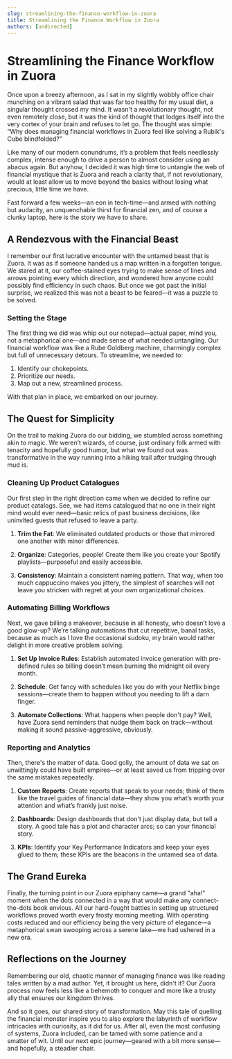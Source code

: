 ```yaml
---
slug: streamlining-the-finance-workflow-in-zuora
title: Streamlining the Finance Workflow in Zuora
authors: [undirected]
---
```



# Streamlining the Finance Workflow in Zuora

Once upon a breezy afternoon, as I sat in my slightly wobbly office chair munching on a vibrant salad that was far too healthy for my usual diet, a singular thought crossed my mind. It wasn't a revolutionary thought, not even remotely close, but it was the kind of thought that lodges itself into the very cortex of your brain and refuses to let go. The thought was simple: “Why does managing financial workflows in Zuora feel like solving a Rubik's Cube blindfolded?” 

Like many of our modern conundrums, it’s a problem that feels needlessly complex, intense enough to drive a person to almost consider using an abacus again. But anyhow, I decided it was high time to untangle the web of financial mystique that is Zuora and reach a clarity that, if not revolutionary, would at least allow us to move beyond the basics without losing what precious, little time we have.

Fast forward a few weeks—an eon in tech-time—and armed with nothing but audacity, an unquenchable thirst for financial zen, and of course a clunky laptop, here is the story we have to share.

## A Rendezvous with the Financial Beast

I remember our first lucrative encounter with the untamed beast that is Zuora. It was as if someone handed us a map written in a forgotten tongue. We stared at it, our coffee-stained eyes trying to make sense of lines and arrows pointing every which direction, and wondered how anyone could possibly find efficiency in such chaos. But once we got past the initial surprise, we realized this was not a beast to be feared—it was a puzzle to be solved.

### Setting the Stage

The first thing we did was whip out our notepad—actual paper, mind you, not a metaphorical one—and made sense of what needed untangling. Our financial workflow was like a Rube Goldberg machine, charmingly complex but full of unnecessary detours. To streamline, we needed to:

1. Identify our chokepoints.
2. Prioritize our needs.
3. Map out a new, streamlined process. 

With that plan in place, we embarked on our journey.

## The Quest for Simplicity

On the trail to making Zuora do our bidding, we stumbled across something akin to magic. We weren’t wizards, of course, just ordinary folk armed with tenacity and hopefully good humor, but what we found out was transformative in the way running into a hiking trail after trudging through mud is.

### Cleaning Up Product Catalogues

Our first step in the right direction came when we decided to refine our product catalogs. See, we had items catalogued that no one in their right mind would ever need—basic relics of past business decisions, like uninvited guests that refused to leave a party. 

1. **Trim the Fat**: We eliminated outdated products or those that mirrored one another with minor differences. 

2. **Organize**: Categories, people! Create them like you create your Spotify playlists—purposeful and easily accessible. 

3. **Consistency**: Maintain a consistent naming pattern. That way, when too much cappuccino makes you jittery, the simplest of searches will not leave you stricken with regret at your own organizational choices.

### Automating Billing Workflows

Next, we gave billing a makeover, because in all honesty, who doesn’t love a good glow-up? We’re talking automations that cut repetitive, banal tasks, because as much as I love the occasional sudoku, my brain would rather delight in more creative problem solving.

1. **Set Up Invoice Rules**: Establish automated invoice generation with pre-defined rules so billing doesn’t mean burning the midnight oil every month.

2. **Schedule**: Get fancy with schedules like you do with your Netflix binge sessions—create them to happen without you needing to lift a darn finger.

3. **Automate Collections**: What happens when people don't pay? Well, have Zuora send reminders that nudge them back on track—without making it sound passive-aggressive, obviously.

### Reporting and Analytics

Then, there's the matter of data. Good golly, the amount of data we sat on unwittingly could have built empires—or at least saved us from tripping over the same mistakes repeatedly.

1. **Custom Reports**: Create reports that speak to your needs; think of them like the travel guides of financial data—they show you what’s worth your attention and what’s frankly just noise.

2. **Dashboards**: Design dashboards that don't just display data, but tell a story. A good tale has a plot and character arcs; so can your financial story.

3. **KPIs**: Identify your Key Performance Indicators and keep your eyes glued to them; these KPIs are the beacons in the untamed sea of data.

## The Grand Eureka

Finally, the turning point in our Zuora epiphany came—a grand "aha!" moment when the dots connected in a way that would make any connect-the-dots book envious. All our hard-fought battles in setting up structured workflows proved worth every frosty morning meeting. With operating costs reduced and our efficiency being the very picture of elegance—a metaphorical swan swooping across a serene lake—we had ushered in a new era.

## Reflections on the Journey

Remembering our old, chaotic manner of managing finance was like reading tales written by a mad author. Yet, it brought us here, didn't it? Our Zuora process now feels less like a behemoth to conquer and more like a trusty ally that ensures our kingdom thrives.

And so it goes, our shared story of transformation. May this tale of quelling the financial monster inspire you to also explore the labyrinth of workflow intricacies with curiosity, as it did for us. After all, even the most confusing of systems, Zuora included, can be tamed with some patience and a smatter of wit. Until our next epic journey—geared with a bit more sense—and hopefully, a steadier chair.